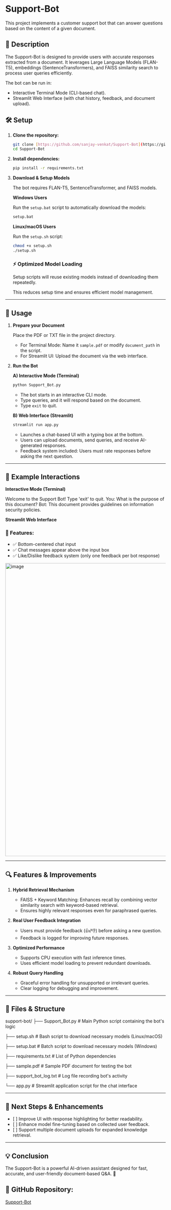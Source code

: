 # Support-Bot

This project implements a customer support bot that can answer questions based on the content of a given document.

## 📌 Description

The Support-Bot is designed to provide users with accurate responses extracted from a document. It leverages Large Language Models (FLAN-T5), embeddings (SentenceTransformers), and FAISS similarity search to process user queries efficiently.

The bot can be run in:

* Interactive Terminal Mode (CLI-based chat).
* Streamlit Web Interface (with chat history, feedback, and document upload).

## 🛠️ Setup

1.  **Clone the repository:**

    ```bash
    git clone [https://github.com/sanjay-venkat/Support-Bot](https://github.com/sanjay-venkat/Support-Bot)
    cd Support-Bot
    ```

2.  **Install dependencies:**

    ```bash
    pip install -r requirements.txt
    ```

3.  **Download & Setup Models**

    The bot requires FLAN-T5, SentenceTransformer, and FAISS models.

    **Windows Users**

    Run the `setup.bat` script to automatically download the models:

    ```bash
    setup.bat
    ```

    **Linux/macOS Users**

    Run the `setup.sh` script:

    ```bash
    chmod +x setup.sh
    ./setup.sh
    ```

    ### ⚡ Optimized Model Loading

    Setup scripts will reuse existing models instead of downloading them repeatedly.

    This reduces setup time and ensures efficient model management.

---

## 🚀 Usage

1.  **Prepare your Document**

    Place the PDF or TXT file in the project directory.

    * For Terminal Mode: Name it `sample.pdf` or modify `document_path` in the script.
    * For Streamlit UI: Upload the document via the web interface.

2.  **Run the Bot**

    **A) Interactive Mode (Terminal)**

    ```bash
    python Support_Bot.py
    ```

    * The bot starts in an interactive CLI mode.
    * Type queries, and it will respond based on the document.
    * Type `exit` to quit.

    **B) Web Interface (Streamlit)**

    ```bash
    streamlit run app.py
    ```

    * Launches a chat-based UI with a typing box at the bottom.
    * Users can upload documents, send queries, and receive AI-generated responses.
    * Feedback system included: Users must rate responses before asking the next question.

---

## 📝 Example Interactions

**Interactive Mode (Terminal)**

Welcome to the Support Bot! Type 'exit' to quit.
You: What is the purpose of this document?
Bot: This document provides guidelines on information security policies.


**Streamlit Web Interface**

### 📌 Features:

* ✅ Bottom-centered chat input
* ✅ Chat messages appear above the input box
* ✅ Like/Dislike feedback system (only one feedback per bot response)

<img width="920" alt="image" src="https://github.com/user-attachments/assets/663ac492-b671-4c3b-9044-e8b1dc12e329" />


---

## 🔍 Features & Improvements

1.  **Hybrid Retrieval Mechanism**

    * FAISS + Keyword Matching: Enhances recall by combining vector similarity search with keyword-based retrieval.
    * Ensures highly relevant responses even for paraphrased queries.

2.  **Real User Feedback Integration**

    * Users must provide feedback (👍/👎) before asking a new question.
    * Feedback is logged for improving future responses.

3.  **Optimized Performance**

    * Supports CPU execution with fast inference times.
    * Uses efficient model loading to prevent redundant downloads.

4.  **Robust Query Handling**

    * Graceful error handling for unsupported or irrelevant queries.
    * Clear logging for debugging and improvement.

---

## 📁 Files & Structure

support-bot/
├── Support_Bot.py  # Main Python script containing the bot's logic

├── setup.sh      # Bash script to download necessary models (Linux/macOS)

├── setup.bat     # Batch script to download necessary models (Windows)

├── requirements.txt # List of Python dependencies

├── sample.pdf    # Sample PDF document for testing the bot

├── support_bot_log.txt # Log file recording bot's activity 

└── app.py        # Streamlit application script for the chat interface 

---

## 📌 Next Steps & Enhancements

* \[ \] Improve UI with response highlighting for better readability.
* \[ \] Enhance model fine-tuning based on collected user feedback.
* \[ \] Support multiple document uploads for expanded knowledge retrieval.

---

## 💡 Conclusion

The Support-Bot is a powerful AI-driven assistant designed for fast, accurate, and user-friendly document-based Q&A. 🚀

## 🔗 GitHub Repository:

[Support-Bot](https://github.com/sanjay-venkat/Support-Bot)

